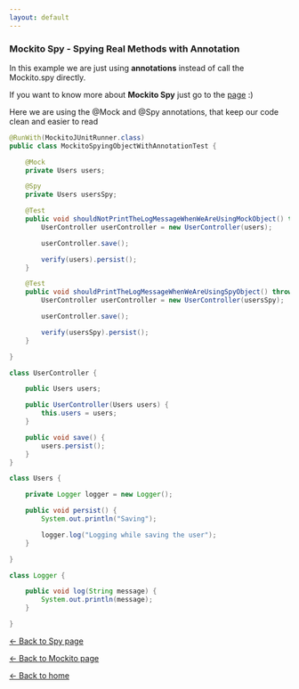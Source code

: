 ```yaml
---
layout: default
---
```


### Mockito Spy - Spying Real Methods with Annotation

In this example we are just using **annotations** instead of call the Mockito.spy directly.

If you want to know more about **Mockito Spy** just go to the [page](mockito-spying-real-methods-without-annotation) :)

Here we are using the @Mock and @Spy annotations, that keep our code clean and easier to read

```java
@RunWith(MockitoJUnitRunner.class)
public class MockitoSpyingObjectWithAnnotationTest {

	@Mock
	private Users users;

	@Spy
	private Users usersSpy;

	@Test
	public void shouldNotPrintTheLogMessageWhenWeAreUsingMockObject() throws Exception {
		UserController userController = new UserController(users);

		userController.save();

		verify(users).persist();
	}

	@Test
	public void shouldPrintTheLogMessageWhenWeAreUsingSpyObject() throws Exception {
		UserController userController = new UserController(usersSpy);

		userController.save();

		verify(usersSpy).persist();
	}

}
```

```java
class UserController {

	public Users users;

	public UserController(Users users) {
		this.users = users;
	}

	public void save() {
		users.persist();
	}
}
```

```java
class Users {

	private Logger logger = new Logger();

	public void persist() {
		System.out.println("Saving");

		logger.log("Logging while saving the user");
	}

}
```

```java
class Logger {

	public void log(String message) {
		System.out.println(message);
	}

}
```

[<- Back to Spy page](mockito-spying-real-methods)

[<- Back to Mockito page](../)

[<- Back to home](/)
